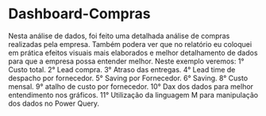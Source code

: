 # Dashboard-Compras
Nesta análise de dados, foi feito uma detalhada análise de compras realizadas pela empresa.
Também podera ver que no relatório eu coloquei em prática efeitos visuais mais elaborados e melhor detalhamento de dados para que a empresa possa entender melhor.
Neste exemplo veremos:
1° Custo total.
2° Lead compra.
3° Atraso das entregas.
4° Lead time de despacho por fornecedor.
5° Saving por Fornecedor.
6° Saving.
8° Custo mensal.
9° atalho de custo por fornecedor.
10° Dax dos dados para melhor entendimento nos gráficos.
11° Utilização da linguagem M para manipulação dos dados no Power Query.
